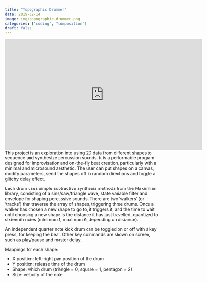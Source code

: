 ```yaml
---
title: "Topographic Drummer"
date: 2019-02-14
image: img/topographic-drummer.png
categories: ["coding", "composition"]
draft: false
---
```

<div class = "video-container"><iframe src="https://player.vimeo.com/video/311011168" width="640" height="360" frameborder="0" allow="autoplay; fullscreen" allowfullscreen></iframe></div>
This project is an exploration into using 2D data from different shapes to sequence and synthesize percussion sounds. It is a performable program designed for improvisation and on-the-fly beat creation, particularly with a minimal and microsound aesthetic. The user can put shapes on a canvas, modify parameters, send the shapes off in random directions and toggle a glitchy delay effect.

Each drum uses simple subtractive synthesis methods from the Maximilian library, consisting of a sine/saw/triangle wave, state variable filter and envelope for shaping percussive sounds. There are two ‘walkers’ (or ‘tracks’) that traverse the array of shapes, triggering three drums. Once a walker has chosen a new shape to go to, it triggers it, and the time to wait until choosing a new shape is the distance it has just travelled, quantized to sixteenth notes (minimum 1, maximum 6, depending on distance).

An independent quarter note kick drum can be toggled on or off with a key press, for keeping the beat. Other key commands are shown on screen, such as play/pause and master delay.

Mappings for each shape:

* X position: left-right pan position of the drum
* Y position: release time of the drum
* Shape: which drum (triangle = 0, square = 1, pentagon = 2)
* Size: velocity of the note